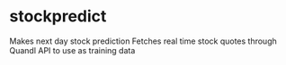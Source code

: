# stockpredict
Makes next day stock prediction
Fetches real time stock quotes through Quandl API to use as training data

